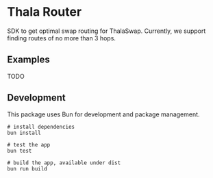 # Thala Router

SDK to get optimal swap routing for ThalaSwap. Currently, we support finding routes of no more than 3 hops.

## Examples

TODO

## Development

This package uses Bun for development and package management.

```
# install dependencies
bun install

# test the app
bun test

# build the app, available under dist
bun run build
```